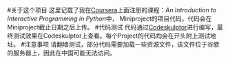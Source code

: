 #关于这个项目
    这里记载了我在[Coursera](http://www.coursera.org)上面注册的课程：*An Introduction to Interactive Programming in Python*中， Miniproject的项目代码，代码会在Miniproject截止日期之后上传。
#代码测试
    代码通过[Codeskulptor](http://www.codeskulptor.org/)进行编写，最终测试效果在Codeskulptor上查看。每个Project的代码均会在开头附上测试地址。
#注意事项
    请翻墙测试，部分代码需要加载一些资源文件，该文件位于谷歌的服务器上，因此在中国可能无法访问。
